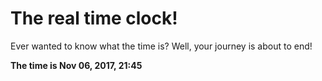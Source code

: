 # The real time clock!

Ever wanted to know what the time is? Well, your journey is about to end!

**The time is Nov 06, 2017, 21:45**